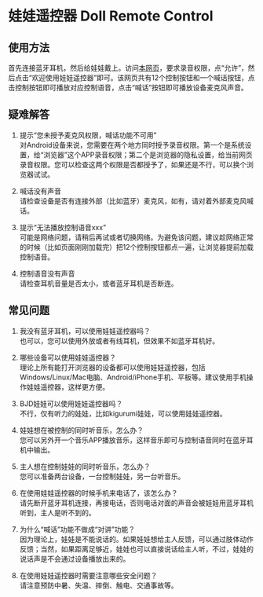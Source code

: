 # 娃娃遥控器 Doll Remote Control

## 使用方法

首先连接蓝牙耳机，然后给娃娃戴上。访问[本网页](https://yanjisheng.github.io/DollRemoteControl)，要求录音权限，点“允许”，然后点击“欢迎使用娃娃遥控器”即可。该网页共有12个控制按钮和一个喊话按钮，点击控制按钮即可播放对应控制语音，点击“喊话”按钮即可播放设备麦克风声音。

## 疑难解答

1. 提示“您未授予麦克风权限，喊话功能不可用”  
对Android设备来说，您需要在两个地方同时授予录音权限。第一个是系统设置，给“浏览器”这个APP录音权限；第二个是浏览器的隐私设置，给当前网页录音权限。您可以检查这两个权限是否都授予了，如果还是不行，可以换个浏览器试试。

2. 喊话没有声音  
请检查设备是否有连接外部（比如蓝牙）麦克风，如有，请对着外部麦克风喊话。

3. 提示“无法播放控制语音xxx”  
可能是网络问题，请稍后再试或者切换网络。为避免该问题，建议趁网络正常的时候（比如页面刚刚加载完）把12个控制按钮都点一遍，让浏览器提前加载控制语音。

4. 控制语音没有声音  
请检查耳机音量是否太小，或者蓝牙耳机是否断连。

## 常见问题

1. 我没有蓝牙耳机，可以使用娃娃遥控器吗？  
也可以，您可以使用外放或者有线耳机，但效果不如蓝牙耳机好。

2. 哪些设备可以使用娃娃遥控器？  
理论上所有能打开浏览器的设备都可以使用娃娃遥控器，包括Windows/Linux/Mac电脑、Android/iPhone手机、平板等。建议使用手机操作娃娃遥控器，这样更方便。

3. BJD娃娃可以使用娃娃遥控器吗？  
不行，仅有听力的娃娃，比如kigurumi娃娃，可以使用娃娃遥控器。

4. 娃娃想在被控制的同时听音乐，怎么办？  
您可以另外开一个音乐APP播放音乐，这样音乐即可与控制语音同时在蓝牙耳机中输出。

5. 主人想在控制娃娃的同时听音乐，怎么办？  
您可以准备两台设备，一台控制娃娃，另一台听音乐。

6. 在使用娃娃遥控器的时候手机来电话了，该怎么办？  
请先断开蓝牙耳机连接，再接电话，否则电话对面的声音会被娃娃用蓝牙耳机听到，主人是听不到的。

7. 为什么“喊话”功能不做成“对讲”功能？  
因为理论上，娃娃是不能说话的。如果娃娃想给主人反馈，可以通过肢体动作反馈；当然，如果距离足够近，娃娃也可以直接说话给主人听，不过，娃娃的说话声是不会通过设备播放出来的。

8. 在使用娃娃遥控器时需要注意哪些安全问题？  
请注意预防中暑、失温、摔倒、触电、交通事故等。
